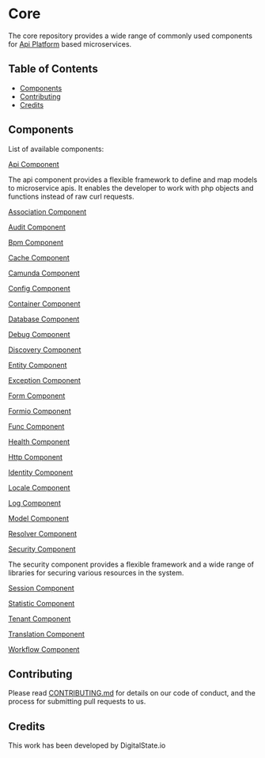 # Core

The core repository provides a wide range of commonly used components for [Api Platform](https://github.com/api-platform/api-platform) based microservices.

## Table of Contents

- [Components](#components)
- [Contributing](#contributing)
- [Credits](#credits)

## Components

List of available components:

[Api Component](https://github.com/DigitalState/Core/tree/develop/src/Ds/Component/Api)

The api component provides a flexible framework to define and map models to microservice apis. It enables the developer to work with php objects and functions instead of raw curl requests.

[Association Component](https://github.com/DigitalState/Core/tree/develop/src/Ds/Component/Association)



[Audit Component](https://github.com/DigitalState/Core/tree/develop/src/Ds/Component/Audit)



[Bpm Component](https://github.com/DigitalState/Core/tree/develop/src/Ds/Component/Bpm)



[Cache Component](https://github.com/DigitalState/Core/tree/develop/src/Ds/Component/Cache)



[Camunda Component](https://github.com/DigitalState/Core/tree/develop/src/Ds/Component/Camunda)



[Config Component](https://github.com/DigitalState/Core/tree/develop/src/Ds/Component/Config)



[Container Component](https://github.com/DigitalState/Core/tree/develop/src/Ds/Component/Container)



[Database Component](https://github.com/DigitalState/Core/tree/develop/src/Ds/Component/Database)



[Debug Component](https://github.com/DigitalState/Core/tree/develop/src/Ds/Component/Debug)



[Discovery Component](https://github.com/DigitalState/Core/tree/develop/src/Ds/Component/Discovery)



[Entity Component](https://github.com/DigitalState/Core/tree/develop/src/Ds/Component/Entity)



[Exception Component](https://github.com/DigitalState/Core/tree/develop/src/Ds/Component/Exception)



[Form Component](https://github.com/DigitalState/Core/tree/develop/src/Ds/Component/Form)



[Formio Component](https://github.com/DigitalState/Core/tree/develop/src/Ds/Component/Formio)



[Func Component](https://github.com/DigitalState/Core/tree/develop/src/Ds/Component/Func)



[Health Component](https://github.com/DigitalState/Core/tree/develop/src/Ds/Component/Health)



[Http Component](https://github.com/DigitalState/Core/tree/develop/src/Ds/Component/Http)



[Identity Component](https://github.com/DigitalState/Core/tree/develop/src/Ds/Component/Identity)



[Locale Component](https://github.com/DigitalState/Core/tree/develop/src/Ds/Component/Locale)



[Log Component](https://github.com/DigitalState/Core/tree/develop/src/Ds/Component/Log)



[Model Component](https://github.com/DigitalState/Core/tree/develop/src/Ds/Component/Model)



[Resolver Component](https://github.com/DigitalState/Core/tree/develop/src/Ds/Component/Resolver)



[Security Component](https://github.com/DigitalState/Core/tree/develop/src/Ds/Component/Security)

The security component provides a flexible framework and a wide range of libraries for securing various resources in the system.

[Session Component](https://github.com/DigitalState/Core/tree/develop/src/Ds/Component/Session)



[Statistic Component](https://github.com/DigitalState/Core/tree/develop/src/Ds/Component/Statistic)



[Tenant Component](https://github.com/DigitalState/Core/tree/develop/src/Ds/Component/Tenant)



[Translation Component](https://github.com/DigitalState/Core/tree/develop/src/Ds/Component/Translation)



[Workflow Component](https://github.com/DigitalState/Core/tree/develop/src/Ds/Component/Workflow)


## Contributing

Please read [CONTRIBUTING.md](CONTRIBUTING.md) for details on our code of conduct, and the process for submitting pull requests to us.

## Credits

This work has been developed by DigitalState.io